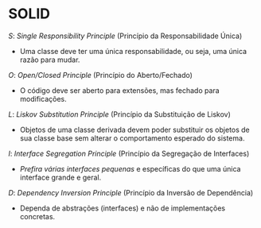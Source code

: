 # SOLID

*S*: _Single Responsibility Principle_ (Princípio da Responsabilidade Única)

- Uma classe deve ter uma única responsabilidade, ou seja, uma única razão para mudar.

*O*: _Open/Closed Principle_ (Princípio do Aberto/Fechado)

- O código deve ser aberto para extensões, mas fechado para modificações.

*L*: _Liskov Substitution Principle_ (Princípio da Substituição de Liskov)

- Objetos de uma classe derivada devem poder substituir os objetos de sua classe base sem alterar
  o comportamento esperado do sistema.

*I*: _Interface Segregation Principle_ (Princípio da Segregação de Interfaces)

- _Prefira várias interfaces pequenas_ e específicas do que uma única interface grande e geral.

*D*: _Dependency Inversion Principle_ (Princípio da Inversão de Dependência)

- Dependa de abstrações (interfaces) e não de implementações concretas.